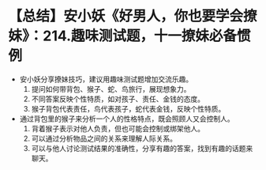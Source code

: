 # 【总结】安小妖《好男人，你也要学会撩妹》：214.趣味测试题，十一撩妹必备惯例

-   安小妖分享撩妹技巧，建议用趣味测试题增加交流乐趣。
    1.  提问如何带背包、猴子、蛇、鸟旅行，展现想象力。
    2.  不同答案反映个性特质，如对孩子、责任、金钱的态度。
    3.  猴子背包代表责任，鸟代表孩子，蛇代表金钱，反映个性特质。
-   通过背包里的猴子来分析一个人的性格特点，既会照顾人又会控制人。
    1.  背着猴子表示对他人负责，但也可能会控制或绑架他人。
    2.  可以通过分析物品之间的关系来理解人际关系。
    3.  可以与他人讨论测试结果的准确性，分享有趣的答案，找到有趣的话题来聊天。